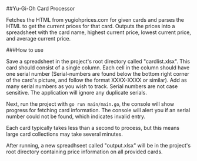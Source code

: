 ##Yu-Gi-Oh Card Processor

Fetches the HTML from yugiohprices.com for given cards and parses the HTML to get
the current prices for that card. Outputs the prices into a spreadsheet with the
card name, highest current price, lowest current price, and average current price.

###How to use

Save a spreadsheet in the project's root directory called "cardlist.xlsx". This card
should consist of a single column. Each cell in the column should have one serial number
(Serial-numbers are found below the bottom right corner of the card's picture, and follow
the format XXXX-XXXX or similar). Add as many serial numbers as you wish to track.
Serial numbers are not case sensitive. The application will ignore any duplicate serials.

Next, run the project with `go run main/main.go`, the console will show progress for
fetching card information. The console will alert you if an serial number could not
be found, which indicates invalid entry.

Each card typically takes less than a second to process, but this means large card
collections may take several minutes.

After running, a new spreadhseet called "output.xlsx" will be in the project's root
directory containing price information on all provided cards.
